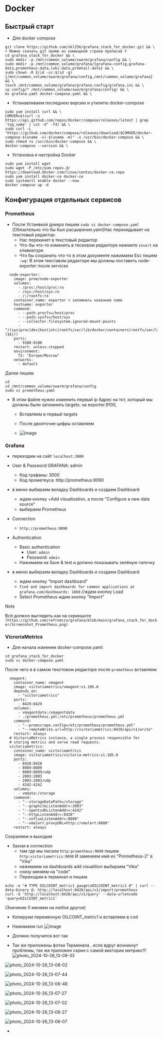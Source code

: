 # Docker

## Быстрый старт

* Для docker compose
  
```
git clone https://github.com/skl256/grafana_stack_for_docker.git && \   • Можно скачать git прямо из командной строки прописав Y
cd grafana_stack_for_docker && \
sudo mkdir -p /mnt/common_volume/swarm/grafana/config && \
sudo mkdir -p /mnt/common_volume/grafana/{grafana-config,grafana-data,prometheus-data,loki-data,promtail-data} && \
sudo chown -R $(id -u):$(id -g) {/mnt/common_volume/swarm/grafana/config,/mnt/common_volume/grafana} && \
touch /mnt/common_volume/grafana/grafana-config/grafana.ini && \
cp config/* /mnt/common_volume/swarm/grafana/config/ && \
mv grafana.yaml docker-compose.yaml && \

```

 * Устанавливаем последнею версию и утилитю docker-compose

```
sudo yum install curl && \
COMVER=$(curl -s https://api.github.com/repos/docker/compose/releases/latest | grep 'tag_name' | cut -d" -f4) && \
sudo curl -L "https://github.com/docker/compose/releases/download/$COMVER/docker-compose-$(uname -s)-$(uname -m)" -o /usr/bin/docker-compose && \
sudo chmod +x /usr/bin/docker-compose && \
docker-compose --version && \
```

* Установка и настройка Docker

```
sudo yum install wget
sudo wget -P /etc/yum.repos.d/ https://download.docker.com/linux/centos/docker-ce.repo
sudo yum install docker-ce docker-ce
sudo systemctl enable docker --now
docker compose up -d
```
              
## Конфигурация отдельных сервисов
### Prometheus
* После Устанвкой докера пишем ` sudo vi docker-compose.yaml ` (Обязательно что бы был расширения.yaml)Нас перекидывает на текстовый редактор:
  * Нас перекинет в текстовый редактор
   * Что-бы что-то изменить в тесковом редакторе нажмите `insert` на клавиатуре
   * Что бы сохранить что-то в этом документе нажимаем Esc пишем  `:wq!`
 В этом текставом редакторе мы должны поставить node-exporter после services

```
  node-exporter:
    image: prom/node-exporter
    volumes:
      - /proc:/host/proc:ro
      - /sys:/host/sys:ro
      - /:/rootfs:ro
    container_name: exporter < запомнить название name
    hostname: exporter
    command:
      - --path.procfs=/host/proc
      - --path.sysfs=/host/sys
      - --collector.filesystem.ignored-mount-points
      - ^/(sys|proc|dev|host|etc|rootfs/var/lib/docker/containers|rootfs/var/lib/docker/overlay2|rootfs/run/docker/netns|rootfs/var/lib/docker/aufs)($$|/)
    ports:
      - 9100:9100
    restart: unless-stopped
    environment:
      TZ: "Europe/Moscow"
    networks:
      - default
```
Далее пишем 
```
cd
cd /mnt/common_volume/swarm/grafana/config 
sudo vi prometheus.yaml 
```
* В этом файле нужно изменить первый ip Адрес на тот, который мы должны были запомнить targets: на exporter:9100,
  * Вставляем в первый targets 
  * После двоеточие цифры оставляем
 
  * ![image](https://github.com/user-attachments/assets/65dca558-0d9b-4881-9470-8f55a7c92f9b)


### Grafana
* переходим на сайт `localhost:3000`
  
* User & Password GRAFANA: admin
  * Код графаны: 3000
  * Код прометеуса: http://prometheus:9090

* в меню выбираем вкладку Dashboards и создаем Dashboard
  * ждем кнопку +Add visualization, а после "Configure a new data source"
  * выбираем Prometheus

* Connection
  * `http://prometheus:9090`

* Authentication
  * Basic authentication
    * User: `admin`
    * Password: `admin`
   * Нажимаем на Save & test и должно показывать зелёную галочку

* в меню выбираем вкладку Dashboards и создаем Dashboard
  * ждем кнопку "Import dashboard"
  * `Find and import dashboards for common applications at grafana.com/dashboards: 1860`  //ждем кнопку Load
  * Select Prometheus ждем кнопку "Import"
  
> [!NOTE]
> Всё должно выглядить как на скриншоте `(https://github.com/refromczx/grafana/blob/main/grafana_stack_for_docker/Screenshot_Prometheus.png)`

### VicroriaMetrics

* Для начала изменим docker-compose.yaml:
```
cd grafana_stack_for_docker
sudo vi docker-compose.yaml
```
После чего в в самом текстовом редакторе после `prometheus` вставляем
```
  vmagent:
    container_name: vmagent
    image: victoriametrics/vmagent:v1.105.0
    depends_on:
      - "victoriametrics"
    ports:
      - 8429:8429
    volumes:
      - vmagentdata:/vmagentdata
      - ./prometheus.yml:/etc/prometheus/prometheus.yml
    command:
      - "--promscrape.config=/etc/prometheus/prometheus.yml"
      - "--remoteWrite.url=http://victoriametrics:8428/api/v1/write"
    restart: always
  # VictoriaMetrics instance, a single process responsible for
  # storing metrics and serve read requests.
  victoriametrics:
    container_name: victoriametrics
    image: victoriametrics/victoria-metrics:v1.105.0
    ports:
      - 8428:8428
      - 8089:8089
      - 8089:8089/udp
      - 2003:2003
      - 2003:2003/udp
      - 4242:4242
    volumes:
      - vmdata:/storage
    command:
      - "--storageDataPath=/storage"
      - "--graphiteListenAddr=:2003"
      - "--opentsdbListenAddr=:4242"
      - "--httpListenAddr=:8428"
      - "--influxListenAddr=:8089"
      - "--vmalert.proxyURL=http://vmalert:8880"
    restart: always
```
Сохраняем и выходим

* Захом в connection
  * там где мы писали `http:prometheus:9090` пишем  `http:victoriametrics:9090` И заменяем имя из "Prometheus-2" в "Vika"
  * нажимаем на dashboards add visualition выбираем "Vika"
  * снизу меняем на "code"
  * Переходим в терминал и пишем

```
echo -e "# TYPE OILCOINT_metric1 gauge\nOILCOINT_metric1 0" | curl --data-binary @- http://localhost:8428/api/v1/import/prometheus
curl -G 'http://localhost:8428/api/v1/query' --data-urlencode 'query=OILCOINT_metric1'

```
(Значение 0 меняем на любое другое)
* Копируем переменную OILCOINT_metric1 и вставляем в cod
* Нажимаем run 
![image](https://github.com/user-attachments/assets/49d9f76a-a545-485d-b191-ae67ebf6ddc3)
* Должно получится вот так

* Так же приложены фотки Терминала , если вдруг возникнут проблемы, так же приложен скрин с самой виктории метрикс!!!
![photo_2024-10-26_13-09-33](https://github.com/user-attachments/assets/114124e2-629f-474c-b880-0ebd3233522e)

![photo_2024-10-26_13-08-02](https://github.com/user-attachments/assets/2aded45b-89d0-4791-a52c-103de9048157)

![photo_2024-10-26_13-07-44](https://github.com/user-attachments/assets/a7d244d0-e943-4ac2-ae68-ca9c1080324a)

![photo_2024-10-26_13-06-48](https://github.com/user-attachments/assets/83dacbd9-c0ed-4256-ba74-f7b04607ab79)

![photo_2024-10-26_13-07-27](https://github.com/user-attachments/assets/93d28fc5-508d-4217-bf87-e3fff5623ff9)

![photo_2024-10-26_13-07-02](https://github.com/user-attachments/assets/ef6abdd5-aaa8-4b07-96fc-5718fdb64e5d)

![photo_2024-10-26_13-06-27](https://github.com/user-attachments/assets/cecabac1-9d4a-4901-95c6-b45223eb2c53)

![photo_2024-10-26_13-06-07](https://github.com/user-attachments/assets/818fe40b-d068-4ba2-9031-c7f99ffd78ca)

* 
